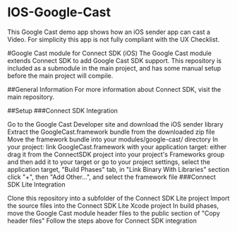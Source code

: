 # IOS-Google-Cast
This Google Cast demo app shows how an iOS sender app can cast a Video. For simplicity this app is not fully compliant with the UX Checklist.



#Google Cast module for Connect SDK (iOS) The Google Cast module extends Connect SDK to add Google Cast SDK support. This repository is included as a submodule in the main project, and has some manual setup before the main project will compile.

##General Information For more information about Connect SDK, visit the main repository.

##Setup ###Connect SDK Integration

Go to the Google Cast Developer site and download the iOS sender library
Extract the GoogleCast.framework bundle from the downloaded zip file
Move the framework bundle into your modules/google-cast/ directory
In your project: link GoogleCast.framework with your application target:
either drag it from the ConnectSDK project into your project's Frameworks group and then add it to your target
or go to your project settings, select the application target, "Build Phases" tab, in "Link Binary With Libraries" section click "+", then "Add Other…", and select the framework file
###Connect SDK Lite Integration

Clone this repository into a subfolder of the Connect SDK Lite project
Import the source files into the Connect SDK Lite Xcode project
In build phases, move the Google Cast module header files to the public section of "Copy header files"
Follow the steps above for Connect SDK integration
